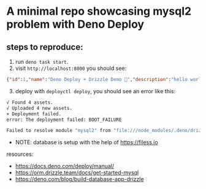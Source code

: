 # A minimal repo showcasing mysql2 problem with Deno Deploy

## steps to reproduce:

1. run `deno task start`.
2. visit `http://localhost:8000` you should see:
``` json
{"id":1,"name":"Deno Deploy + Drizzle Demo 🦕","description":"hello world"}

```
3. deploy with `deployctl deploy`, you should see an error like this:

``` bash
√ Found 4 assets.
√ Uploaded 4 new assets.
× Deployment failed.
error: The deployment failed: BOOT_FAILURE

Failed to resolve module "mysql2" from "file:///node_modules/.deno/drizzle-orm@0.36.4/node_modules/drizzle-orm/mysql2/driver.js"

```

* NOTE: database is setup with the help of https://filess.io


resources:
- https://docs.deno.com/deploy/manual/
- https://orm.drizzle.team/docs/get-started-mysql
- https://deno.com/blog/build-database-app-drizzle

